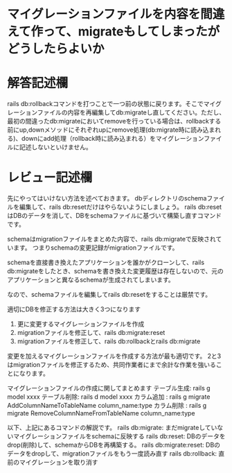 # マイグレーションファイルを内容を間違えて作って、migrateもしてしまったがどうしたらよいか
# 解答記述欄

rails db:rollbackコマンドを打つことで一つ前の状態に戻ります。そこでマイグレーションファイルの内容を再編集してdb:migrateし直してください。ただし、最初の間違ったdb:migrateにおいてremoveを行っている場合は、rollbackする前にup,downメソッドにそれぞれupにremove処理(db:migrate時に読み込まれる)、downにadd処理（rollback時に読み込まれる）をマイグレーションファイルに記述しないといけません。




# レビュー記述欄
先にやってはいけない方法を述べておきます。
dbディレクトリのschemaファイルを編集して、rails db:resetだけはやらないようにしましょう。
rails db:resetはDBのデータを消して、DBをschemaファイルに基づいて構築し直すコマンドです。

schemaはmigrationファイルをまとめた内容で、rails db:migrateで反映されています。
つまりschemaの変更記録がmigrationファイルです。

schemaを直接書き換えたアプリケーションを誰かがクローンして、rails db:migrateをしたとき、schemaを書き換えた変更履歴は存在しないので、元のアプリケーションと異なるschemaが生成されてしまいます。

なので、schemaファイルを編集してrails db:resetをすることは厳禁です。

適切にDBを修正する方法は大きく3つになります
1. 更に変更するマイグレーションファイルを作成
2. migrationファイルを修正して、rails db:migrate:reset
3. migrationファイルを修正して、rails db:rollbackとrails db:migrate

変更を加えるマイグレーションファイルを作成する方法が最も適切です。
2と3はmigrationファイルを修正するため、共同作業者にまで余計な作業を強いることになります。

マイグレーションファイルの作成に関してまとめます
テーブル生成: rails g model xxxx
テーブル削除: rails d model xxxx
カラム追加 : rails g migrate AddColumnNameToTableName column_name:type
カラム削除 : rails g migrate RemoveColumnNameFromTableName column_name:type

以下、上記にあるコマンドの解説です。
rails db:migrate: まだmigrateしていないマイグレーションファイルをschemaに反映する
rails db:reset: DBのデータをdrop(削除)して、schemaからDBを再構築する。
rails db:migrate:reset: DBのデータをdropして、migrationファイルをもう一度読み直す
rails db:rollback: 直前のマイグレーションを取り消す
